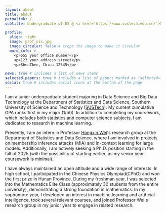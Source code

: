 ```yaml
---
layout: about
title: about
permalink: /
subtitle: Undergraduate of DS @ <a href='https://www.sustech.edu.cn/'>Southern University of Science and Technology</a>. 

profile:
  align: right
  image: prof_pic.jpg
  image_circular: false # crops the image to make it circular
  more_info: >
    <p>555 your office number</p>
    <p>123 your address street</p>
    <p>ShenZhen, China 12345</p>

news: true # includes a list of news items
selected_papers: true # includes a list of papers marked as "selected={true}"
social: true # includes social icons at the bottom of the page
---
```


I am a junior undergraduate student majoring in Data Science and Big Data Technology at the Department of Statistics and Data Science, Southern University of Science and Technology ([SUSTech](https://www.sustech.edu.cn/)). My current cumulative GPA ranks first in my major (1/50). In addition to completing my coursework, which includes both statistics and computer science subjects, I am dedicated to research in machine learning.

Presently, I am an intern in Professor [Hongxin Wei](https://hongxin001.github.io/)'s research group at the Department of Statistics and Data Science, where I am involved in projects on membership inference attacks (MIA) and in-context learning for large models. Additionally, I am actively seeking a Ph.D. position starting in the fall of 2025 (with the possibility of starting earlier, as my senior year coursework is minimal).

I have always maintained an open attitude and a wide range of interests. In high school, I participated in the Chinese Physics Olympiad(CPhO) and won the first prize in Hunan Province. During my freshman year, I was selected into the Mathematics Elite Class (approximately 30 students from the entire university), demonstrating a strong foundation in mathematics. In my sophomore year, I developed an interest in machine learning and artificial intelligence, took several relevant courses, and joined Professor Wei's research group in my junior year to engage in related research.
